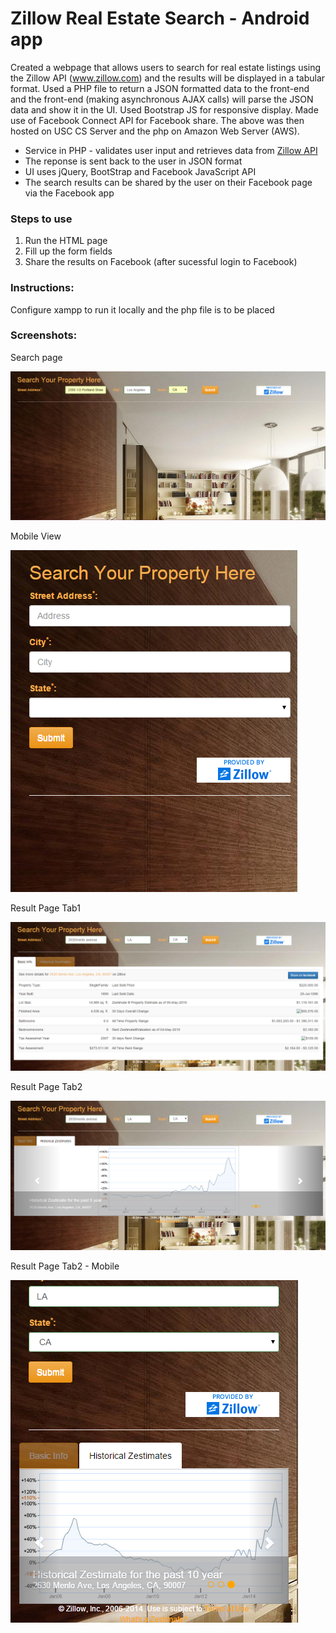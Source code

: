# Zillow Real Estate Search - Android app

Created a webpage that allows users to search for real estate listings using the Zillow API (www.zillow.com) and the results will be
displayed in a tabular format. Used a PHP file to return a JSON formatted data to the front-end and the front-end (making
asynchronous AJAX calls) will parse the JSON data and show it in the UI.
Used Bootstrap JS for responsive display. Made use of Facebook Connect API for Facebook share. The above was then hosted on USC CS
Server and the php on Amazon Web Server (AWS).

  - Service in PHP - validates user input and retrieves data from [Zillow API](http://www.zillow.com/howto/api/APIOverview.htm)
  - The reponse is sent back to the user in JSON format
  - UI uses jQuery, BootStrap and Facebook JavaScript API
  - The search results can be shared by the user on their Facebook page via the Facebook app

### Steps to use
1. Run the HTML page
2. Fill up the form fields
3. Share the results on Facebook (after sucessful login to Facebook)

### Instructions:
Configure xampp to run it locally and the php file is to be placed


### Screenshots:
Search page

![](https://github.com/punithshetty123/Bootstrap_ZillowSearch/blob/master/images/Zillow.PNG)

Mobile View

![](https://github.com/punithshetty123/Bootstrap_ZillowSearch/blob/master/images/Zillow_mobile.PNG)

Result Page Tab1

![](https://github.com/punithshetty123/Bootstrap_ZillowSearch/blob/master/images/Result1.PNG)

Result Page Tab2

![](https://github.com/punithshetty123/Bootstrap_ZillowSearch/blob/master/images/Result2.PNG)

Result Page Tab2 - Mobile

![](https://github.com/punithshetty123/Bootstrap_ZillowSearch/blob/master/images/Result3.PNG)




